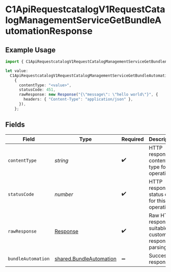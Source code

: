 # C1ApiRequestcatalogV1RequestCatalogManagementServiceGetBundleAutomationResponse

## Example Usage

```typescript
import { C1ApiRequestcatalogV1RequestCatalogManagementServiceGetBundleAutomationResponse } from "conductorone-sdk-typescript/sdk/models/operations";

let value:
  C1ApiRequestcatalogV1RequestCatalogManagementServiceGetBundleAutomationResponse =
    {
      contentType: "<value>",
      statusCode: 451,
      rawResponse: new Response("{\"message\": \"hello world\"}", {
        headers: { "Content-Type": "application/json" },
      }),
    };
```

## Fields

| Field                                                                     | Type                                                                      | Required                                                                  | Description                                                               |
| ------------------------------------------------------------------------- | ------------------------------------------------------------------------- | ------------------------------------------------------------------------- | ------------------------------------------------------------------------- |
| `contentType`                                                             | *string*                                                                  | :heavy_check_mark:                                                        | HTTP response content type for this operation                             |
| `statusCode`                                                              | *number*                                                                  | :heavy_check_mark:                                                        | HTTP response status code for this operation                              |
| `rawResponse`                                                             | [Response](https://developer.mozilla.org/en-US/docs/Web/API/Response)     | :heavy_check_mark:                                                        | Raw HTTP response; suitable for custom response parsing                   |
| `bundleAutomation`                                                        | [shared.BundleAutomation](../../../sdk/models/shared/bundleautomation.md) | :heavy_minus_sign:                                                        | Successful response                                                       |